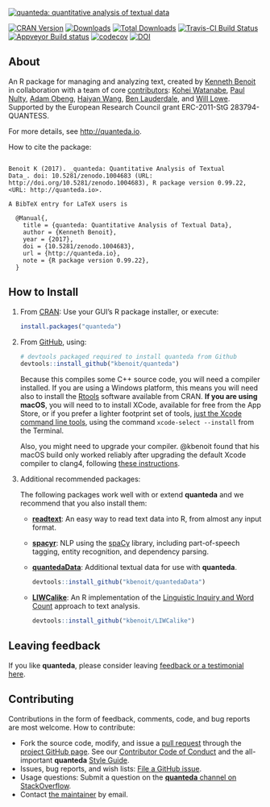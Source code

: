 
[![quanteda: quantitative analysis of textual
data](https://cdn.rawgit.com/kbenoit/quanteda/master/images/quanteda_logo.svg)](http://quanteda.io)

[![CRAN
Version](https://www.r-pkg.org/badges/version/quanteda)](https://CRAN.R-project.org/package=quanteda)
[![Downloads](https://cranlogs.r-pkg.org/badges/quanteda)](https://CRAN.R-project.org/package=quanteda)
[![Total
Downloads](https://cranlogs.r-pkg.org/badges/grand-total/quanteda?color=orange)](https://CRAN.R-project.org/package=quanteda)
[![Travis-CI Build
Status](https://travis-ci.org/kbenoit/quanteda.svg?branch=master)](https://travis-ci.org/kbenoit/quanteda)
[![Appveyor Build
status](https://ci.appveyor.com/api/projects/status/e3tf2h1ff0nlv249/branch/master?svg=true)](https://ci.appveyor.com/project/kbenoit/quanteda/branch/master)
[![codecov](https://codecov.io/gh/kbenoit/quanteda/branch/master/graph/badge.svg)](https://codecov.io/gh/kbenoit/quanteda)
[![DOI](https://zenodo.org/badge/5424649.svg)](https://zenodo.org/badge/latestdoi/5424649)

## About

An R package for managing and analyzing text, created by [Kenneth
Benoit](http://kenbenoit.net) in collaboration with a team of core
[contributors](https://github.com/kbenoit/quanteda/graphs/contributors):
[Kohei Watanabe](https://github.com/koheiw), [Paul
Nulty](https://github.com/pnulty), [Adam
Obeng](https://github.com/adamobeng), [Haiyan
Wang](https://github.com/HaiyanLW), [Ben
Lauderdale](https://github.com/lauderdale), and [Will
Lowe](https://github.com/conjugateprior).  
Supported by the European Research Council grant ERC-2011-StG
283794-QUANTESS.

For more details, see <http://quanteda.io>.

How to cite the package:

``` 

Benoit K (2017). _quanteda: Quantitative Analysis of Textual
Data_. doi: 10.5281/zenodo.1004683 (URL:
http://doi.org/10.5281/zenodo.1004683), R package version 0.99.22,
<URL: http://quanteda.io>.

A BibTeX entry for LaTeX users is

  @Manual{,
    title = {quanteda: Quantitative Analysis of Textual Data},
    author = {Kenneth Benoit},
    year = {2017},
    doi = {10.5281/zenodo.1004683},
    url = {http://quanteda.io},
    note = {R package version 0.99.22},
  }
```

## How to Install

1.  From [CRAN](https://CRAN.R-project.org/package=quanteda): Use your
    GUI’s R package installer, or execute:
    
    ``` r
    install.packages("quanteda") 
    ```

2.  From [GitHub](https://github.com/kbenoit/quanteda), using:
    
    ``` r
    # devtools packaged required to install quanteda from Github 
    devtools::install_github("kbenoit/quanteda") 
    ```
    
    Because this compiles some C++ source code, you will need a compiler
    installed. If you are using a Windows platform, this means you will
    need also to install the
    [Rtools](https://CRAN.R-project.org/bin/windows/Rtools/) software
    available from CRAN. **If you are using macOS**, you will need to to
    install XCode, available for free from the App Store, or if you
    prefer a lighter footprint set of tools, [just the Xcode command
    line
    tools](http://osxdaily.com/2014/02/12/install-command-line-tools-mac-os-x/),
    using the command `xcode-select --install` from the Terminal.
    
    Also, you might need to upgrade your compiler. @kbenoit found that
    his macOS build only worked reliably after upgrading the default
    Xcode compiler to clang4, following [these
    instructions](http://thecoatlessprofessor.com/programming/openmp-in-r-on-os-x/#after-3-4-0).

3.  Additional recommended packages:
    
    The following packages work well with or extend **quanteda** and we
    recommend that you also install them:
    
      - [**readtext**](https://github.com/kbenoit/readtext): An easy way
        to read text data into R, from almost any input format.
    
      - [**spacyr**](https://github.com/kbenoit/spacyr): NLP using the
        [spaCy](http://spacy.io) library, including part-of-speech
        tagging, entity recognition, and dependency parsing.
    
      - [**quantedaData**](https://github.com/kbenoit/quantedaData):
        Additional textual data for use with **quanteda**.
        
        ``` r
        devtools::install_github("kbenoit/quantedaData")
        ```
    
      - [**LIWCalike**](https://github.com/kbenoit/LIWCalike): An R
        implementation of the [Linguistic Inquiry and Word
        Count](http://liwc.wpengine.com) approach to text analysis.
        
        ``` r
        devtools::install_github("kbenoit/LIWCalike")
        ```

## Leaving feedback

If you like **quanteda**, please consider leaving [feedback or a
testimonial here](https://github.com/kbenoit/quanteda/issues/461).

## Contributing

Contributions in the form of feedback, comments, code, and bug reports
are most welcome. How to contribute:

  - Fork the source code, modify, and issue a [pull
    request](https://help.github.com/articles/creating-a-pull-request-from-a-fork/)
    through the [project GitHub
    page](https://github.com/kbenoit/quanteda). See our [Contributor
    Code of
    Conduct](https://github.com/kbenoit/quanteda/blob/master/CONDUCT.md)
    and the all-important **quanteda** [Style
    Guide](https://github.com/kbenoit/quanteda/wiki/Style-guide).
  - Issues, bug reports, and wish lists: [File a GitHub
    issue](https://github.com/kbenoit/quanteda/issues).
  - Usage questions: Submit a question on the [**quanteda** channel on
    StackOverflow](http://stackoverflow.com/questions/tagged/quanteda).
  - Contact [the maintainer](kbenoit@lse.ac.uk) by email.
